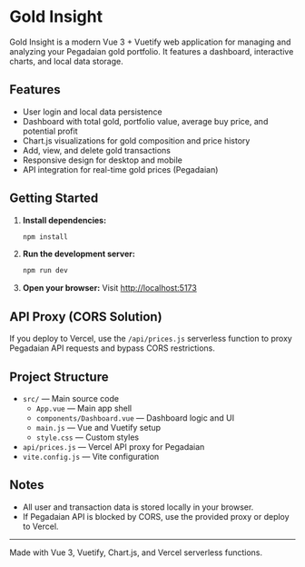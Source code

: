 # Gold Insight

Gold Insight is a modern Vue 3 + Vuetify web application for managing and analyzing your Pegadaian gold portfolio. It features a dashboard, interactive charts, and local data storage.

## Features
- User login and local data persistence
- Dashboard with total gold, portfolio value, average buy price, and potential profit
- Chart.js visualizations for gold composition and price history
- Add, view, and delete gold transactions
- Responsive design for desktop and mobile
- API integration for real-time gold prices (Pegadaian)

## Getting Started

1. **Install dependencies:**
   ```sh
   npm install
   ```
2. **Run the development server:**
   ```sh
   npm run dev
   ```
3. **Open your browser:**
   Visit [http://localhost:5173](http://localhost:5173)

## API Proxy (CORS Solution)
If you deploy to Vercel, use the `/api/prices.js` serverless function to proxy Pegadaian API requests and bypass CORS restrictions.

## Project Structure
- `src/` — Main source code
  - `App.vue` — Main app shell
  - `components/Dashboard.vue` — Dashboard logic and UI
  - `main.js` — Vue and Vuetify setup
  - `style.css` — Custom styles
- `api/prices.js` — Vercel API proxy for Pegadaian
- `vite.config.js` — Vite configuration

## Notes
- All user and transaction data is stored locally in your browser.
- If Pegadaian API is blocked by CORS, use the provided proxy or deploy to Vercel.

---
Made with Vue 3, Vuetify, Chart.js, and Vercel serverless functions.
